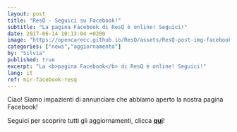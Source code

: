```yaml
---
layout: post
title: "ResQ - Seguici su Facebook!"
subtitle: "La pagina Facebook di ResQ è online! Seguici!"
date: 2017-06-14 10:13:04 +0200
image: "https://opencarecc.github.io/ResQ/assets/ResQ-post-img-facebook.jpg"
categories: ["news","aggiornamento"]
by: "Silvia"
published: true
excerpt: "La <b>pagina Facebook</b> di ResQ è online! Seguici!"
lang: it
ref: mir-facebook-resq
---
```


Ciao! Siamo impazienti di annunciare che abbiamo aperto la nostra pagina Facebook!

Seguici per scoprire tutti gli aggiornamenti, clicca <b>[qui](https://www.facebook.com/ResQ-121899991732625/)</b>!

